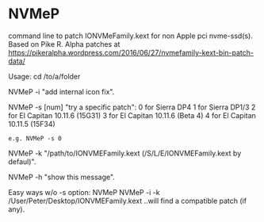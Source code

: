 # NVMeP
command line to patch IONVMeFamily.kext for non Apple pci nvme-ssd(s). Based on Pike R. Alpha patches at https://pikeralpha.wordpress.com/2016/06/27/nvmefamily-kext-bin-patch-data/

Usage:
cd /to/a/folder

NVMeP -i "add internal icon fix".

NVMeP -s [num] "try a specific patch":
	0 for Sierra DP4
	1 for Sierra DP1/3
	2 for El Capitan 10.11.6 (15G31)
	3 for El Capitan 10.11.6 (Beta 4)
	4 for El Capitan 10.11.5 (15F34)

	e.g. NVMeP -s 0

NVMeP -k "/path/to/IONVMEFamily.kext (/S/L/E/IONVMEFamily.kext by defaul)".

NVMeP -h "show this message".

Easy ways w/o -s option:
	NVMeP
	NVMeP -i -k /User/Peter/Desktop/IONVMEFamily.kext
	..will find a compatible patch (if any).
